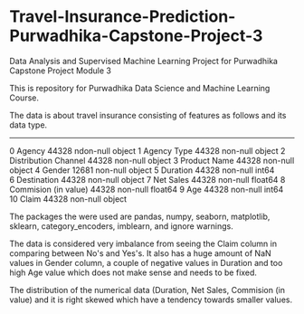 # Travel-Insurance-Prediction-Purwadhika-Capstone-Project-3
Data Analysis and Supervised Machine Learning Project for Purwadhika Capstone Project Module 3

This is repository for Purwadhika Data Science and Machine Learning Course.

The data is about travel insurance consisting of features as follows and its data type.


---  ------                --------------  -----  
 0   Agency                44328 ndon-null  object 
 1   Agency Type           44328 non-null  object 
 2   Distribution Channel  44328 non-null  object 
 3   Product Name          44328 non-null  object 
 4   Gender                12681 non-null  object 
 5   Duration              44328 non-null  int64  
 6   Destination           44328 non-null  object 
 7   Net Sales             44328 non-null  float64
 8   Commision (in value)  44328 non-null  float64
 9   Age                   44328 non-null  int64  
 10  Claim                 44328 non-null  object

The packages the were used are pandas, numpy, seaborn, matplotlib, sklearn, category_encoders, imblearn, and ignore warnings.

The data is considered very imbalance from seeing the Claim column in comparing between No's and Yes's. It also has a huge amount of NaN values in Gender column, a couple of negative values in Duration and too high Age value which does not make sense and needs to be fixed.

The distribution of the numerical data (Duration, Net Sales, Commision (in value) and it is right skewed which have a tendency towards smaller values.

